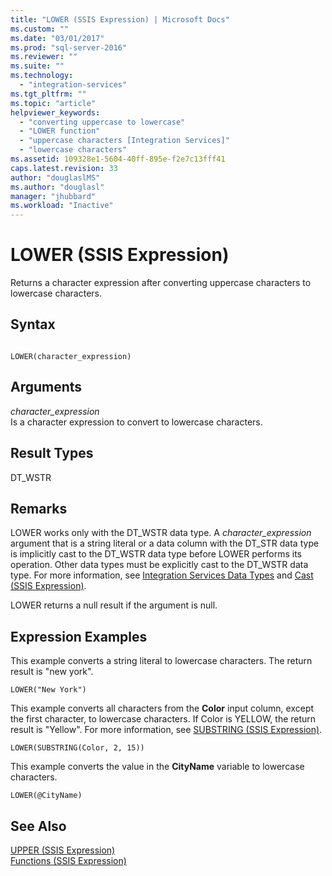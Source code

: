 ```yaml
---
title: "LOWER (SSIS Expression) | Microsoft Docs"
ms.custom: ""
ms.date: "03/01/2017"
ms.prod: "sql-server-2016"
ms.reviewer: ""
ms.suite: ""
ms.technology: 
  - "integration-services"
ms.tgt_pltfrm: ""
ms.topic: "article"
helpviewer_keywords: 
  - "converting uppercase to lowercase"
  - "LOWER function"
  - "uppercase characters [Integration Services]"
  - "lowercase characters"
ms.assetid: 109328e1-5604-40ff-895e-f2e7c13fff41
caps.latest.revision: 33
author: "douglaslMS"
ms.author: "douglasl"
manager: "jhubbard"
ms.workload: "Inactive"
---
```

# LOWER (SSIS Expression)
  Returns a character expression after converting uppercase characters to lowercase characters.  
  
## Syntax  
  
```  
  
LOWER(character_expression)  
```  
  
## Arguments  
 *character_expression*  
 Is a character expression to convert to lowercase characters.  
  
## Result Types  
 DT_WSTR  
  
## Remarks  
 LOWER works only with the DT_WSTR data type. A *character_expression* argument that is a string literal or a data column with the DT_STR data type is implicitly cast to the DT_WSTR data type before LOWER performs its operation. Other data types must be explicitly cast to the DT_WSTR data type. For more information, see [Integration Services Data Types](../../integration-services/data-flow/integration-services-data-types.md) and [Cast &#40;SSIS Expression&#41;](../../integration-services/expressions/cast-ssis-expression.md).  
  
 LOWER returns a null result if the argument is null.  
  
## Expression Examples  
 This example converts a string literal to lowercase characters. The return result is "new york".  
  
```  
LOWER("New York")  
```  
  
 This example converts all characters from the **Color** input column, except the first character, to lowercase characters. If Color is YELLOW, the return result is "Yellow". For more information, see [SUBSTRING &#40;SSIS Expression&#41;](../../integration-services/expressions/substring-ssis-expression.md).  
  
```  
LOWER(SUBSTRING(Color, 2, 15))  
```  
  
 This example converts the value in the **CityName** variable to lowercase characters.  
  
```  
LOWER(@CityName)  
```  
  
## See Also  
 [UPPER &#40;SSIS Expression&#41;](../../integration-services/expressions/upper-ssis-expression.md)   
 [Functions &#40;SSIS Expression&#41;](../../integration-services/expressions/functions-ssis-expression.md)  
  
  
